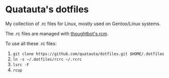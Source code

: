 Quatauta's dotfiles
===================

My collection of .rc files for Linux, mostly used on Gentoo/Linux systems.

The .rc files are managed with [thoughtbot's rcm](https://github.com/thoughtbot/rcm).

To use all these .rc files:

1. `git clone https://github.com/quatauta/dotfiles.git $HOME/.dotfiles`
1. `ln -s ~/.dotfiles/rcrc ~/.rcrc`
1. `lsrc -F`
1. `rcup`
